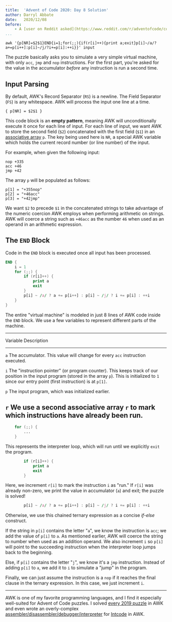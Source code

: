 ```yaml
---
title:  'Advent of Code 2020: Day 8 Solution'
author: Darryl Abbate
date:   2020/12/08
before: 
    - A [user on Reddit asked](https://www.reddit.com/r/adventofcode/comments/k8xw8h/2020_day_08_solutions/gf38rf6/) me to explain my AWK one-line solution to [day 8](https://adventofcode.com/2020/day/8)'s puzzle (part 1).
...
```



```
awk '{p[NR]=$2$1}END{i=1;for(;;){if(r[i]++){print a;exit}p[i]~/a/?a+=p[i++]:p[i]~/j/?i+=p[i]:++i}}' input
```

The puzzle basically asks you to simulate a very simple virtual
machine, with only `acc`, `jmp` and `nop` instructions. For the first
part, you're asked for the value in the accumulator *before* any
instruction is run a second time.

## Input Parsing

By default, AWK's Record Separator (`RS`) is a newline. The Field
Separator (`FS`) is any whitespace. AWK will process the input one
line at a time.

```
{ p[NR] = $2$1 }
```

This code block is an **empty pattern**, meaning AWK will
unconditionally execute it once for each line of input. For each line
of input, we want AWK to store the second field (`$2`) concatenated
with the first field (`$1`) in an [associative
array](https://en.wikipedia.org/wiki/Associative_array) `p`. The key
being used here is `NR`, a special AWK variable which holds the
current record number (or line number) of the input.

For example, when given the following input:

```
nop +335
acc +46
jmp +42
```

The array `p` will be populated as follows:

```
p[1] = "+355nop"
p[2] = "+46acc"
p[3] = "+42jmp"
```

We want `$2` to precede `$1` in the concatenated strings to take
advantage of the numeric coercion AWK employs when performing
arithmetic on strings. AWK will coerce a string such as `+46acc` as
the number `46` when used as an operand in an arithmetic expression.

## The `END` Block

Code in the `END` block is executed once all input has been processed.

```awk
END {
    i = 1
    for (;;) {
        if (r[i]++) {
            print a
            exit
        }
        p[i] ~ /a/ ? a += p[i++] : p[i] ~ /j/ ? i += p[i] : ++i
    }
}
```

The entire "virtual machine" is modeled in just 8 lines of AWK code
inside the `END` block. We use a few variables to represent different
parts of the machine.


----------------------------------------------------------------------
 Variable  Description
---------- -----------------------------------------------------------
`a`        The accumulator. This value will change for every `acc`
           instruction executed.

`i`        The "instruction pointer" (or program counter). This keeps
           track of our position in the input program (stored in the
           array `p`). This is initialized to `1` since our entry
           point (first instruction) is at `p[1]`.

`p`        The input program, which was initialized earlier.

`r`        We use a second associative array `r` to mark which
           instructions have already been run.
----------------------------------------------------------------------

```awk
    for (;;) {
        ...
    }
```

This represents the interpreter loop, which will run until we
explicitly `exit` the program.

```awk
        if (r[i]++) {
            print a
            exit
        }
```

Here, we increment `r[i]` to mark the instruction `i` as "run." If
`r[i]` was already non-zero, we print the value in accumulator (`a`)
and exit; the puzzle is solved!

```awk
        p[i] ~ /a/ ? a += p[i++] : p[i] ~ /j/ ? i += p[i] : ++i
```

Otherwise, we use this chained ternary expression as a concise
*if-else* construct.

If the string in `p[i]` contains the letter "`a`", we know the
instruction is `acc`; we add the value of `p[i]` to `a`. As mentioned
earlier, AWK will coerce the string to number when used as an addition
operand. We also increment `i` so `p[i]` will point to the succeeding
instruction when the interpreter loop jumps back to the beginning.

Else, if `p[i]` contains the letter "`j`", we know it's a `jmp`
instruction. Instead of adding `p[i]` to `a`, we add it to `i` to
simulate a "jump" in the program.

Finally, we can just assume the instruction is a `nop` if it reaches
the final clause in the ternary expression. In this case, we just
increment `i`.

---

AWK is one of my favorite programming languages, and I find it
especially well-suited for Advent of Code puzzles. I solved [every
2019 puzzle](https://github.com/rootbeersoup/aoc/tree/master/19) in
AWK and even wrote an overly-complex
[assembler/disassembler/debugger/interpreter](https://github.com/rootbeersoup/aoc/blob/master/19/intcode.awk) for [Intcode](https://adventofcode.com/2019/day/2) in AWK.

